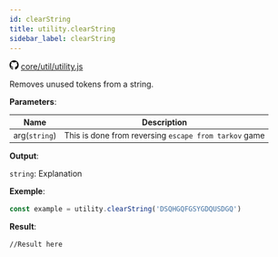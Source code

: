 ```yaml
---
id: clearString
title: utility.clearString
sidebar_label: clearString
---
```

![](/img/github.png) [core/util/utility.js](https://github.com/TrustedSourceLeaks/LeakedServer/blob/master/core/util/utility.js)

Removes unused tokens from a string.

**Parameters**:

Name  |   Description 
----------- |   -----------
arg(`string`)  |   This is done from reversing `escape from tarkov` game


**Output**:

`string`: Explanation


**Exemple**:
```js
const example = utility.clearString('DSQHGQFGSYGDQUSDGQ')
```

**Result**:
```
//Result here
```